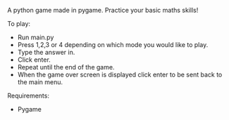 A python game made in pygame.
Practice your basic maths skills!

To play:
  - Run main.py
  - Press 1,2,3 or 4 depending on which mode you would like to play.
  - Type the answer in.
  - Click enter.
  - Repeat until the end of the game.
  - When the game over screen is displayed click enter to be sent back to the main menu.

Requirements:
 - Pygame
